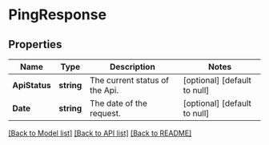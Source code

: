 # PingResponse

## Properties
Name | Type | Description | Notes
------------ | ------------- | ------------- | -------------
**ApiStatus** | **string** | The current status of the Api. | [optional] [default to null]
**Date** | **string** | The date of the request. | [optional] [default to null]

[[Back to Model list]](../README.md#documentation-for-models) [[Back to API list]](../README.md#documentation-for-api-endpoints) [[Back to README]](../README.md)

